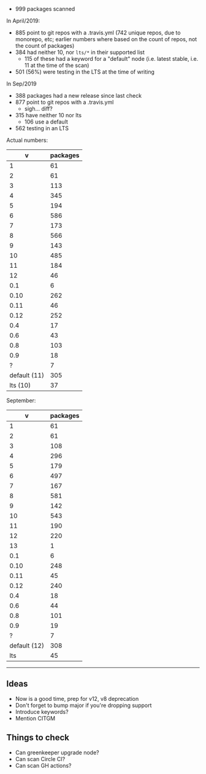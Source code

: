 - 999 packages scanned

In April/2019:
- 885 point to git repos with a .travis.yml (742 unique repos, due to monorepo, etc; earlier numbers where based on the count of repos, not the count of packages)
- 384 had neither 10, nor `lts/*` in their supported list
    - 115 of these had a keyword for a "default" node (i.e. latest stable, i.e. 11 at the time of the scan) 
- 501 (56%) were testing in the LTS at the time of writing

In Sep/2019
- 388 packages had a new release since last check
- 877 point to git repos with a .travis.yml
    - sigh... diff?
- 315 have neither 10 nor lts
    - 106 use a default
- 562 testing in an LTS

Actual numbers:

v | packages
--- | -------
1 | 61
2 | 61
3 | 113
4 | 345
5 | 194
6 | 586
7 | 173
8 | 566
9 | 143
10 | 485
11 | 184
12 | 46
0.1 | 6
0.10 | 262
0.11 | 46
0.12 | 252
0.4 | 17
0.6 | 43
0.8 | 103
0.9 | 18
? | 7
default (11) | 305
lts (10) | 37

September:

v | packages
--- | -------
1 | 61
2 | 61
3 | 108
4 | 296
5 | 179
6 | 497
7 | 167
8 | 581
9 | 142
10 | 543
11 | 190
12 | 220
13 | 1
0.1 | 6
0.10 | 248
0.11 | 45
0.12 | 240
0.4 | 18
0.6 | 44
0.8 | 101
0.9 | 19
? | 7
default (12) | 308
lts | 45

---

## Ideas

- Now is a good time, prep for v12, v8 deprecation
- Don't forget to bump major if you're dropping support
- Introduce keywords?
- Mention CITGM

## Things to check

- Can greenkeeper upgrade node?
- Can scan Circle CI?
- Can scan GH actions?
